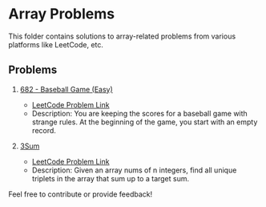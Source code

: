 # Array Problems

This folder contains solutions to array-related problems from various platforms like LeetCode, etc.

## Problems

1. [682 - Baseball Game (Easy)](../Arrays/BaseballGame.java)

    - [LeetCode Problem Link](https://leetcode.com/problems/baseball-game/)
    - Description: You are keeping the scores for a baseball game with strange rules. At the beginning of the game, you start with an empty record.

2. [3Sum](./Array/15_3Sum.java)
    - [LeetCode Problem Link](https://leetcode.com/problems/3sum/)
    - Description: Given an array nums of n integers, find all unique triplets in the array that sum up to a target sum.

Feel free to contribute or provide feedback!
